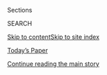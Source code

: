 <div id="app">

<div>

<div class="NYTAppHideMasthead css-1r6wvpq e1suatyy0">

<div class="section css-ui9rw0 e1suatyy2">

<div class="css-eph4ug er09x8g0">

<div class="css-6n7j50">

</div>

<span class="css-1dv1kvn">Sections</span>

<div class="css-10488qs">

<span class="css-1dv1kvn">SEARCH</span>

</div>

[Skip to content](#site-content)[Skip to site
index](#site-index)

</div>

<div class="css-10698na e1huz5gh0">

</div>

</div>

<div id="masthead-bar-one" class="section hasLinks css-15hmgas e1csuq9d3">

<div class="css-uqyvli e1csuq9d0">

</div>

<div class="css-1uqjmks e1csuq9d1">

</div>

<div class="css-9e9ivx">

[](https://myaccount.nytimes.com/auth/login?response_type=cookie&client_id=vi)

</div>

<div class="css-1bvtpon e1csuq9d2">

[Today’s Paper](https://www.nytimes.com/section/todayspaper)

</div>

</div>

</div>

</div>

<div data-aria-hidden="false">

<div id="site-content" data-role="main">

<div id="top-wrapper" class="css-15p45cc eaca97t0" type="top">

<div id="top-slug" class="css-19x0jxb eaca97t1" hidden="">

Advertisement

</div>

[Continue reading the main
story](#after-top)

<div class="ad top-wrapper" style="text-align:center;height:100%;display:block;min-height:90px">

<div id="top" class="place-ad" data-position="top" data-size-key="top">

</div>

</div>

<div id="after-top">

</div>

</div>

<div id="byline" class="section css-15h4p1b e9abtgs0">

<div class="css-1j21atc e1svk9qx1">

<div class="css-nfcc9b e1svk9qx3">

<div class="css-cnx41t">

![Portrait of Shawn
Hubler](https://static01.nyt.com/images/2020/06/05/reader-center/author-shawn-hubler/author-shawn-hubler-thumbLarge.png)

</div>

<div class="css-vl9dhg e1svk9qx5">

<div class="css-1nrhkj6 e1svk9qx6">

# Shawn Hubler

</div>

## <span></span>

Shawn Hubler is a California correspondent based in Sacramento. Before
joining The Times in 2020 she spent nearly two decades covering the
state for The Los Angeles Times as a roving reporter, columnist and
magazine writer, and shared three Pulitzer Prizes won by the paper's
Metro staff.

<span class="css-dd5dyy">More**</span>

</div>

</div>

</div>

<div>

<div id="mid1-wrapper" class="css-1mn4oms eaca97t0" type="rank">

<div id="mid1-slug" class="css-1tag3rd eaca97t1">

Advertisement

</div>

[Continue reading the main
story](#after-mid1)

<div id="mid1" class="ad mid1-wrapper" style="text-align:center;height:100%;display:block">

</div>

<div id="after-mid1">

</div>

</div>

</div>

<div class="css-185go5a e1o5byef0">

<div class="css-15cbhtu">

  - [Latest](#stream-panel)
  - <span class="css-6n7j50">Search</span>
    <div class="control">
    <div class="label-container css-1dv1kvn">
    Search
    </div>
    <div class="css-wm4t3d">
    **<span id="clear-search-input" class="css-1dv1kvn">Clear this text
    input</span>
    </div>
    </div>
    <span class="css-1iovbfw"></span>

<div id="stream-panel" class="section css-8msx5b e1jz0cab1">

<div class="css-13mho3u">

1.  
    
    <div class="css-1cp3ece">
    
    <div class="css-1l4spti">
    
    [](/2020/08/01/us/schools-reopening-indiana-coronavirus.html)
    
    <div class="css-79elbk">
    
    ![](https://static01.nyt.com/images/2020/08/01/us/01virus-schools01/01virus-schools01-thumbWide.jpg?quality=75&auto=webp&disable=upscale)
    
    </div>
    
    ## A School Reopens, and the Coronavirus Creeps In
    
    As more schools abandon plans for in-person classes, one that opened
    in Indiana this week had to quarantine students within hours.
    
    <div class="css-1nqbnmb ea5icrr0">
    
    By <span class="css-1n7hynb">Eliza Shapiro, Giulia McDonnell Nieto
    del Rio <span>and</span> Shawn
    Hubler</span>
    
    </div>
    
    </div>
    
    <div class="css-1lc2l26 e1xfvim33">
    
    </div>
    
    </div>

2.  
    
    <div class="css-1cp3ece">
    
    <div class="css-1l4spti">
    
    [](/2020/07/16/us/coronavirus-college-faculty-layoffs.html)
    
    <div class="css-79elbk">
    
    ![](https://static01.nyt.com/images/2020/07/16/us/16virus-collegelayoffs02-sub/merlin_171166869_86a2d73c-b1a8-420f-882d-d3e4f2e68991-thumbWide.jpg?quality=75&auto=webp&disable=upscale)
    
    </div>
    
    ## As the Virus Deepens Financial Trouble, Colleges Turn to Layoffs
    
    The University of Akron this week became one of the first schools in
    the country to make profound cuts in the number of full-time
    professors on its staff. Others might have to follow.
    
    <div class="css-1nqbnmb ea5icrr0">
    
    By <span class="css-1n7hynb">Daniel McGraw, Shawn Hubler
    <span>and</span> Dan
    Levin</span>
    
    </div>
    
    </div>
    
    <div class="css-1lc2l26 e1xfvim33">
    
    </div>
    
    </div>

3.  
    
    <div class="css-1cp3ece">
    
    <div class="css-1l4spti">
    
    [](/2020/07/13/us/lausd-san-diego-school-reopening.html)
    
    <div class="css-79elbk">
    
    ![](https://static01.nyt.com/images/2020/07/13/us/13VIRUS-CALSCHOOLS-la/merlin_170436477_002e2b06-42e2-411c-be04-8f1546659df1-thumbWide.jpg?quality=75&auto=webp&disable=upscale)
    
    </div>
    
    ## Los Angeles and San Diego Schools to Go Online-Only in the Fall
    
    California’s two largest districts made the joint call amid a White
    House push to get children back into classrooms.
    
    <div class="css-1nqbnmb ea5icrr0">
    
    By <span class="css-1n7hynb">Shawn Hubler <span>and</span> Dana
    Goldstein</span>
    
    </div>
    
    </div>
    
    <div class="css-1lc2l26 e1xfvim33">
    
    </div>
    
    </div>

4.  
    
    <div class="css-1cp3ece">
    
    <div class="css-1l4spti">
    
    [](/2020/07/13/us/coronavirus-governors.html)
    
    <div class="css-79elbk">
    
    ![](https://static01.nyt.com/images/2020/07/10/us/00VIRUS-GOVS-inslee/merlin_174411192_cf734c54-f5d0-436a-8474-8e41fc9edf9a-thumbWide.jpg?quality=75&auto=webp&disable=upscale)
    
    </div>
    
    ## America’s Governors Get Tested for a Virus That Is Testing Them
    
    The pandemic has put many governors of both parties under a
    spotlight for which none of their aides and consultants have a
    playbook.
    
    <div class="css-1nqbnmb ea5icrr0">
    
    By <span class="css-1n7hynb">Manny Fernandez, Rick Rojas, Shawn
    Hubler <span>and</span> Mike
    Baker</span>
    
    </div>
    
    </div>
    
    <div class="css-1lc2l26 e1xfvim33">
    
    </div>
    
    </div>

5.  
    
    <div class="css-1cp3ece">
    
    <div class="css-1l4spti">
    
    [](/2020/07/09/us/coronavirus-hospitals-capacity.html)
    
    <div class="css-79elbk">
    
    ![](https://static01.nyt.com/images/2020/07/09/us/09VIRUS-HOSPITALS-jackson/merlin_174017190_17ecdf80-fc0f-4e0c-8e2c-d18ac45cf7cc-thumbWide.jpg?quality=75&auto=webp&disable=upscale)
    
    </div>
    
    ## Like ‘a Bus Accident a Day’: Hospitals Strain Under New Flood of Covid-19 Patients
    
    I.C.U. units are reaching capacity. Nurses are falling sick,
    contributing to shortages. The new coronavirus spikes are
    challenging hospitals across the United States.
    
    <div class="css-1nqbnmb ea5icrr0">
    
    By <span class="css-1n7hynb">Kimiko de Freytas-Tamura, Shawn Hubler,
    Hailey Fuchs <span>and</span> David
    Montgomery</span>
    
    </div>
    
    </div>
    
    <div class="css-1lc2l26 e1xfvim33">
    
    </div>
    
    </div>

6.  
    
    <div class="css-1cp3ece">
    
    <div class="css-1l4spti">
    
    [](/2020/07/08/us/new-university-california-president-michael-drake.html)
    
    <div class="css-79elbk">
    
    ![](https://static01.nyt.com/images/2020/07/08/us/08drakecatoday/08drakecatoday-thumbWide-v2.jpg?quality=75&auto=webp&disable=upscale)
    
    </div>
    
    ### <span class="css-m70j1g">California Today</span>
    
    ## Meet the New Leader of the University of California
    
    Wednesday: Michael V. Drake is the first Black president in the
    152-year history of the U.C. system.
    
    <div class="css-1nqbnmb ea5icrr0">
    
    By <span class="css-1n7hynb">Shawn Hubler <span>and</span> Jill
    Cowan</span>
    
    </div>
    
    </div>
    
    <div class="css-1lc2l26 e1xfvim33">
    
    </div>
    
    </div>

7.  
    
    <div class="css-1cp3ece">
    
    <div class="css-1l4spti">
    
    [](/2020/07/01/us/california-coronavirus-reopening.html)
    
    <div class="css-79elbk">
    
    ![](https://static01.nyt.com/images/2020/07/01/us/01VIRUS-CALIFORNIA-market/merlin_174058053_13c40a88-f4a5-4c88-a05c-9d9f67fa9a7c-thumbWide.jpg?quality=75&auto=webp&disable=upscale)
    
    </div>
    
    ## Reeling From a Surge in Cases, California Closes Bars for Most Residents
    
    With hospitalizations up by more than 50 percent in the past two
    weeks, the governor ordered many indoor operations closed. Other
    states are also slowing their reopening plans.
    
    <div class="css-1nqbnmb ea5icrr0">
    
    By <span class="css-1n7hynb">Thomas
    Fuller</span>
    
    </div>
    
    </div>
    
    <div class="css-1lc2l26 e1xfvim33">
    
    </div>
    
    </div>

8.  
    
    <div class="css-1cp3ece">
    
    <div class="css-1l4spti">
    
    [](/2020/06/29/us/california-coronavirus-reopening.html)
    
    <div class="css-79elbk">
    
    ![](https://static01.nyt.com/images/2020/06/29/us/29VIRUS-CALIFORNIA-la-testing/merlin_174045042_6f256f6d-a8c5-4085-a813-18101c388129-thumbWide.jpg?quality=75&auto=webp&disable=upscale)
    
    </div>
    
    ## ‘Our Luck May Have Run Out’: California’s Case Count Explodes
    
    Los Angeles County, which has been averaging more than 2,000 new
    cases each day, surpassed 100,000 total cases on Monday.
    
    <div class="css-1nqbnmb ea5icrr0">
    
    By <span class="css-1n7hynb">Shawn Hubler <span>and</span> Thomas
    Fuller</span>
    
    </div>
    
    </div>
    
    <div class="css-1lc2l26 e1xfvim33">
    
    </div>
    
    </div>

9.  
    
    <div class="css-1cp3ece">
    
    <div class="css-1l4spti">
    
    [](/2020/06/28/us/coronavirus-college-towns.html)
    
    <div class="css-79elbk">
    
    ![](https://static01.nyt.com/images/2020/06/24/us/00virus-collegetowns01/00virus-collegetowns01-thumbWide.jpg?quality=75&auto=webp&disable=upscale)
    
    </div>
    
    ## ‘We Could Be Feeling This for the Next Decade’: Virus Hits College Towns
    
    Opening bars and bringing back football teams have led to new
    outbreaks. Communities that evolved around campuses face potentially
    existential losses in population, jobs and revenue.
    
    <div class="css-1nqbnmb ea5icrr0">
    
    By <span class="css-1n7hynb">Shawn
    Hubler</span>
    
    </div>
    
    </div>
    
    <div class="css-1lc2l26 e1xfvim33">
    
    </div>
    
    </div>

10. 
    
    <div class="css-1cp3ece">
    
    <div class="css-1l4spti">
    
    [](/2020/06/26/us/coronavirus-florida-texas-bars-closing.html)
    
    <div class="css-79elbk">
    
    ![](https://static01.nyt.com/images/2020/06/28/us/28VIRUS-STATE-icehouse/28VIRUS-STATE-icehouse-thumbWide-v2.jpg?quality=75&auto=webp&disable=upscale)
    
    </div>
    
    ## Leaders Re-examine U.S. Reopenings as Coronavirus Cases Hit Another Record
    
    Officials nationwide were rethinking their efforts to slow the
    virus, which the nation’s top infectious disease expert said were
    “not working.”
    
    <div class="css-1nqbnmb ea5icrr0">
    
    By <span class="css-1n7hynb">Patricia Mazzei, Sarah Mervosh
    <span>and</span> Shawn Hubler</span>
    
    </div>
    
    </div>
    
    <div class="css-1lc2l26 e1xfvim33">
    
    </div>
    
    </div>

<div class="css-13mho3u">

<div class="css-1t62hi8">

<div class="css-1stvaey">

Show
More

<div>

<div style="border:0;clip:rect(0 0 0 0);height:1px;margin:-1px;overflow:hidden;white-space:nowrap;padding:0;width:1px;position:absolute" data-role="log" data-aria-live="assertive">

</div>

<div style="border:0;clip:rect(0 0 0 0);height:1px;margin:-1px;overflow:hidden;white-space:nowrap;padding:0;width:1px;position:absolute" data-role="log" data-aria-live="assertive">

</div>

<div style="border:0;clip:rect(0 0 0 0);height:1px;margin:-1px;overflow:hidden;white-space:nowrap;padding:0;width:1px;position:absolute" data-role="log" data-aria-live="polite">

</div>

<div style="border:0;clip:rect(0 0 0 0);height:1px;margin:-1px;overflow:hidden;white-space:nowrap;padding:0;width:1px;position:absolute" data-role="log" data-aria-live="polite">

</div>

</div>

</div>

</div>

</div>

</div>

<div class="css-g6hk37 supplemental">

<div id="mid2-wrapper" class="css-10wkyv7 eaca97t0" type="lede">

<div id="mid2-slug" class="css-1tag3rd eaca97t1">

Advertisement

</div>

[Continue reading the main
story](#after-mid2)

<div id="mid2" class="ad mid2-wrapper" style="text-align:center;height:100%;display:block;min-height:250px">

</div>

<div id="after-mid2">

</div>

</div>

## Follow Elsewhere

<div class="module-body">

  - [**<span data-aria-hidden="true">ShawnHubler</span><span class="css-1dv1kvn">twitter
    page for ShawnHubler</span>](https://twitter.com/ShawnHubler)

</div>

## Feedback? Questions?

<div class="css-hftqp3">

Include your name, the article headline, and your message.

</div>

Email Author

</div>

</div>

</div>

</div>

</div>

</div>

## Site Index

<div>

</div>

## Site Information Navigation

  - [© <span>2020</span> <span>The New York Times
    Company</span>](https://help.nytimes.com/hc/en-us/articles/115014792127-Copyright-notice)

<!-- end list -->

  - [NYTCo](https://www.nytco.com/)
  - [Contact
    Us](https://help.nytimes.com/hc/en-us/articles/115015385887-Contact-Us)
  - [Work with us](https://www.nytco.com/careers/)
  - [Advertise](https://nytmediakit.com/)
  - [T Brand Studio](http://www.tbrandstudio.com/)
  - [Your Ad
    Choices](https://www.nytimes.com/privacy/cookie-policy#how-do-i-manage-trackers)
  - [Privacy](https://www.nytimes.com/privacy)
  - [Terms of
    Service](https://help.nytimes.com/hc/en-us/articles/115014893428-Terms-of-service)
  - [Terms of
    Sale](https://help.nytimes.com/hc/en-us/articles/115014893968-Terms-of-sale)
  - [Site
    Map](https://spiderbites.nytimes.com)
  - [Help](https://help.nytimes.com/hc/en-us)
  - [Subscriptions](https://www.nytimes.com/subscription?campaignId=37WXW)

</div>

</div>

